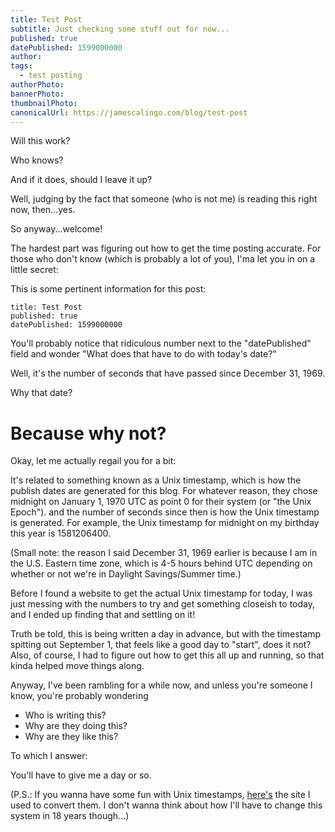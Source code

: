```yaml
---
title: Test Post
subtitle: Just checking some stuff out for now...
published: true
datePublished: 1599000000
author: 
tags:
  - test posting
authorPhoto: 
bannerPhoto:
thumbnailPhoto: 
canonicalUrl: https://jamescalingo.com/blog/test-post
---
```


Will this work?

Who knows?

And if it does, should I leave it up?

Well, judging by the fact that someone (who is not me) is reading this right now, then...yes.

So anyway...welcome!

The hardest part was figuring out how to get the time posting accurate. For those who don't know (which is probably a lot of you), I'ma let you in on a little secret:

This is some pertinent information for this post:

``` 
title: Test Post
published: true
datePublished: 1599000000
```

You'll probably notice that ridiculous number next to the "datePublished" field and wonder "What does that have to do with today's date?"

Well, it's the number of seconds that have passed since December 31, 1969.

Why that date?

# Because why not?

Okay, let me actually regail you for a bit:

It's related to something known as a Unix timestamp, which is how the publish dates are generated for this blog. For whatever reason, they chose midnight on January 1, 1970 UTC as point 0 for their system (or "the Unix Epoch"). and the number of seconds since then is how the Unix timestamp is generated. For example, the Unix timestamp for midnight on my birthday this year is 1581206400.

(Small note: the reason I said December 31, 1969 earlier is because I am in the U.S. Eastern time zone, which is 4-5 hours behind UTC depending on whether or not we're in Daylight Savings/Summer time.)

Before I found a website to get the actual Unix timestamp for today, I was just messing with the numbers to try and get something closeish to today, and I ended up finding that and settling on it!

Truth be told, this is being written a day in advance, but with the timestamp spitting out September 1, that feels like a good day to "start", does it not? Also, of course, I had to figure out how to get this all up and running, so that kinda helped move things along.

Anyway, I've been rambling for a while now, and unless you're someone I know, you're probably wondering

- Who is writing this?
- Why are they doing this?
- Why are they like this?

To which I answer:

You'll have to give me a day or so.

(P.S.: If you wanna have some fun with Unix timestamps, <a href="https://www.unixtimestamp.com/" target="blank">here's</a> the site I used to convert them. I don't wanna think about how I'll have to change this system in 18 years though...)